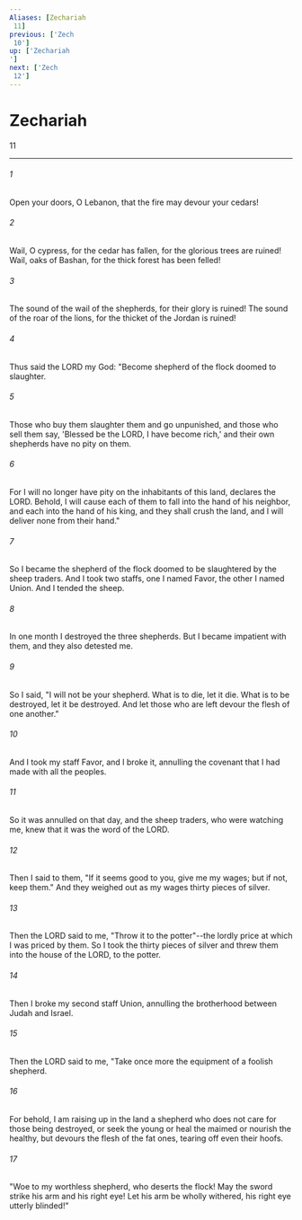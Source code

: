 ```yaml
---
Aliases: [Zechariah 11]
previous: ['Zech 10']
up: ['Zechariah']
next: ['Zech 12']
---
```

# Zechariah 11

***
 

###### 1 
Open your doors, O Lebanon,  that the fire may devour your cedars!   

###### 2 
Wail, O cypress, for the cedar has fallen,  for the glorious trees are ruined!  Wail, oaks of Bashan,  for the thick forest has been felled!   

###### 3 
The sound of the wail of the shepherds,  for their glory is ruined!  The sound of the roar of the lions,  for the thicket of the Jordan is ruined!  

###### 4 
Thus said the LORD my God: "Become shepherd of the flock doomed to slaughter.  

###### 5 
Those who buy them slaughter them and go unpunished, and those who sell them say, 'Blessed be the LORD, I have become rich,' and their own shepherds have no pity on them.  

###### 6 
For I will no longer have pity on the inhabitants of this land, declares the LORD. Behold, I will cause each of them to fall into the hand of his neighbor, and each into the hand of his king, and they shall crush the land, and I will deliver none from their hand."  

###### 7 
So I became the shepherd of the flock doomed to be slaughtered by the sheep traders. And I took two staffs, one I named Favor, the other I named Union. And I tended the sheep.  

###### 8 
In one month I destroyed the three shepherds. But I became impatient with them, and they also detested me.  

###### 9 
So I said, "I will not be your shepherd. What is to die, let it die. What is to be destroyed, let it be destroyed. And let those who are left devour the flesh of one another."  

###### 10 
And I took my staff Favor, and I broke it, annulling the covenant that I had made with all the peoples.  

###### 11 
So it was annulled on that day, and the sheep traders, who were watching me, knew that it was the word of the LORD.  

###### 12 
Then I said to them, "If it seems good to you, give me my wages; but if not, keep them." And they weighed out as my wages thirty pieces of silver.  

###### 13 
Then the LORD said to me, "Throw it to the potter"--the lordly price at which I was priced by them. So I took the thirty pieces of silver and threw them into the house of the LORD, to the potter.  

###### 14 
Then I broke my second staff Union, annulling the brotherhood between Judah and Israel.  

###### 15 
Then the LORD said to me, "Take once more the equipment of a foolish shepherd.  

###### 16 
For behold, I am raising up in the land a shepherd who does not care for those being destroyed, or seek the young or heal the maimed or nourish the healthy, but devours the flesh of the fat ones, tearing off even their hoofs.  

###### 17 
"Woe to my worthless shepherd,  who deserts the flock!  May the sword strike his arm  and his right eye!  Let his arm be wholly withered,  his right eye utterly blinded!"

